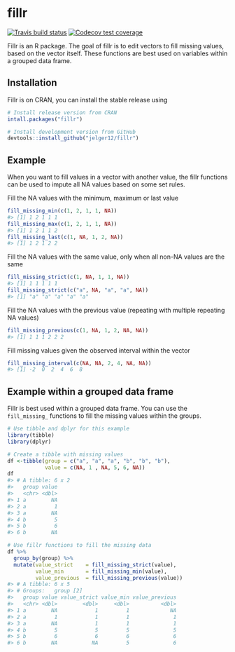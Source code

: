 
<!-- README.md is generated from README.Rmd. Please edit that file -->

# fillr

<!-- badges: start -->

[![Travis build
status](https://travis-ci.org/jelger12/fillr.svg?branch=master)](https://travis-ci.org/jelger12/fillr)
[![Codecov test
coverage](https://codecov.io/gh/jelger12/fillr/branch/master/graph/badge.svg)](https://codecov.io/gh/jelger12/fillr?branch=master)

<!-- badges: end -->

Fillr is an R package. The goal of fillr is to edit vectors to fill
missing values, based on the vector itself. These functions are best
used on variables within a grouped data frame.

## Installation

Fillr is on CRAN, you can install the stable release using

``` r
# Install release version from CRAN
intall.packages("fillr")

# Install development version from GitHub
devtools::install_github("jelger12/fillr")
```

## Example

When you want to fill values in a vector with another value, the fillr
functions can be used to impute all NA values based on some set rules.

Fill the NA values with the minimum, maximum or last value

``` r
fill_missing_min(c(1, 2, 1, 1, NA))
#> [1] 1 2 1 1 1
fill_missing_max(c(1, 2, 1, 1, NA))
#> [1] 1 2 1 1 2
fill_missing_last(c(1, NA, 1, 2, NA))
#> [1] 1 2 1 2 2
```

Fill the NA values with the same value, only when all non-NA values are
the same

``` r
fill_missing_strict(c(1, NA, 1, 1, NA))
#> [1] 1 1 1 1 1
fill_missing_strict(c("a", NA, "a", "a", NA))
#> [1] "a" "a" "a" "a" "a"
```

Fill the NA values with the previous value (repeating with multiple
repeating NA values)

``` r
fill_missing_previous(c(1, NA, 1, 2, NA, NA))
#> [1] 1 1 1 2 2 2
```

Fill missing values given the observed interval within the vector

``` r
fill_missing_interval(c(NA, NA, 2, 4, NA, NA))
#> [1] -2  0  2  4  6  8
```

## Example within a grouped data frame

Fillr is best used within a grouped data frame. You can use the
`fill_missing_` functions to fill the missing values within the groups.

``` r
# Use tibble and dplyr for this example
library(tibble)
library(dplyr)
```

``` r
# Create a tibble with missing values
df <-tibble(group = c("a", "a", "a", "b", "b", "b"),
            value = c(NA, 1 , NA, 5, 6, NA)) 
df
#> # A tibble: 6 x 2
#>   group value
#>   <chr> <dbl>
#> 1 a        NA
#> 2 a         1
#> 3 a        NA
#> 4 b         5
#> 5 b         6
#> 6 b        NA

# Use fillr functions to fill the missing data 
df %>% 
  group_by(group) %>% 
  mutate(value_strict    = fill_missing_strict(value),
         value_min       = fill_missing_min(value),
         value_previous  = fill_missing_previous(value))
#> # A tibble: 6 x 5
#> # Groups:   group [2]
#>   group value value_strict value_min value_previous
#>   <chr> <dbl>        <dbl>     <dbl>          <dbl>
#> 1 a        NA            1         1             NA
#> 2 a         1            1         1              1
#> 3 a        NA            1         1              1
#> 4 b         5            5         5              5
#> 5 b         6            6         6              6
#> 6 b        NA           NA         5              6
```
